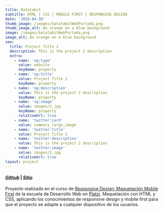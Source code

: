 ```yaml
---
title: Batatabit
subtitle: HTML | CSS | MOBILE FIRST | RESPONSIVE DESIGN
date: '2019-04-30'
thumb_image: /images/batatabitWebPortada.png
thumb_image_alt: An orange on a blue background
image: /images/batatabitWebPortada.png
image_alt: An orange on a blue background
seo:
  title: Project Title 2
  description: This is the project 2 description
  extra:
    - name: 'og:type'
      value: website
      keyName: property
    - name: 'og:title'
      value: Project Title 2
      keyName: property
    - name: 'og:description'
      value: This is the project 2 description
      keyName: property
    - name: 'og:image'
      value: images/2.jpg
      keyName: property
      relativeUrl: true
    - name: 'twitter:card'
      value: summary_large_image
    - name: 'twitter:title'
      value: Project Title 2
    - name: 'twitter:description'
      value: This is the project 2 description
    - name: 'twitter:image'
      value: images/2.jpg
      relativeUrl: true
layout: project
---
```

#### [***Github***](https://github.com/andiparodi/Batatabit-Responsive) | [***Sitio***](https://andiproyecto3.netlify.app/)

Proyecto realizado en el curso de [Responsive Design: Maquetación Mobile First](https://platzi.com/clases/mobile-first/) de la escuela de Desarrollo Web en [Platzi](https://platzi.com/home). Maquetación con HTML y CSS, aplicando los conocimientos de responsive design y mobile first para que el proyecto se adapte a cualquier dispositivo de los usuarios.
